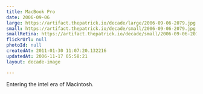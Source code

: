 ```yaml
---
title: MacBook Pro
date: 2006-09-06
large: https://artifact.thepatrick.io/decade/large/2006-09-06-2079.jpg
small: https://artifact.thepatrick.io/decade/small/2006-09-06-2079.jpg
smallRetina: https://artifact.thepatrick.io/decade/small/2006-09-06-2079@2x.jpg
flickrUrl: null
photoId: null
createdAt: 2011-01-30 11:07:20.132216
updatedAt: 2006-11-17 05:58:21
layout: decade-image

---
```

Entering the intel era of Macintosh.
